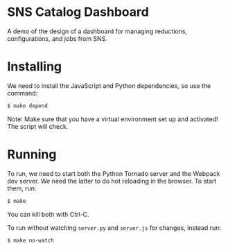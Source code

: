 # SNS Catalog Dashboard

A demo of the design of a dashboard for managing reductions, configurations, and
jobs from SNS.

# Installing

We need to install the JavaScript and Python dependencies, so use the command:

```bash
$ make depend
```

Note: Make sure that you have a virtual environment set up and activated! The
script will check.

# Running

To run, we need to start both the Python Tornado server and the Webpack dev
server. We need the latter to do hot reloading in the browser. To start them,
run:

```bash
$ make
```

You can kill both with Ctrl-C.

To run without watching `server.py` and `server.js` for changes, instead run:

```bash
$ make no-watch
```
